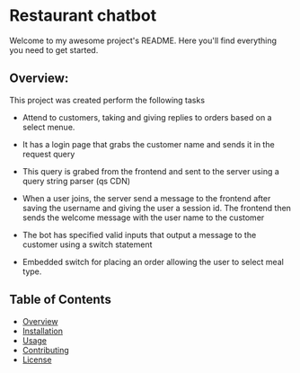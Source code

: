 # Restaurant chatbot
Welcome to my awesome project's README. Here you'll find everything you need to get started.

## Overview: 
This project was created perform the following tasks

- Attend to customers, taking and giving replies to orders based on a select menue.

- It has a login page that grabs the customer name and sends it in the request query

- This query is grabed from the frontend and sent to the server using a query string parser (qs CDN)

- When a user joins, the server send a message to the frontend after saving the username and giving the user a session id. The frontend then sends the welcome message with the user name to the customer

- The bot has specified valid inputs that output a message to the customer using a switch statement

- Embedded switch for placing an order allowing the user to select meal type.

## Table of Contents
- [Overview](#overview)
- [Installation](#installation)
- [Usage](#usage)
- [Contributing](#contributing)
- [License](#license)
